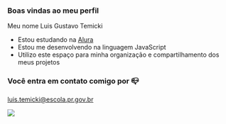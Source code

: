 ### Boas vindas ao meu perfil 

Meu nome Luis Gustavo Temicki

- Estou estudando na [Alura](https://www.alura.com.br)
- Estou me desenvolvendo na linguagem JavaScript
- Utilizo este espaço para minha organização e compartilhamento dos meus projetos

### Você entra em contato comigo por 📪

luis.temicki@escola.pr.gov.br

![](https://media1.tenor.com/m/Qx8ud5vr3MgAAAAd/fred-flintstone-the-flintstones.gif)

